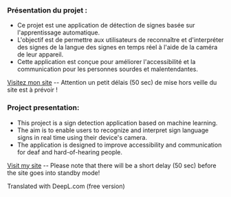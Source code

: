 ### Présentation du projet :
- Ce projet est une application de détection de signes basée sur l'apprentissage automatique. 
- L'objectif est de permettre aux utilisateurs de reconnaître et d'interpréter des signes de la langue des signes en temps réel à l'aide de la caméra de leur appareil. 
- Cette application est conçue pour améliorer l'accessibilité et la communication pour les personnes sourdes et malentendantes.

[Visitez mon site](https://asl-web.onrender.com) -- Attention un petit délais (50 sec) de mise hors veille du site est à prévoir !

### Project presentation:
- This project is a sign detection application based on machine learning. 
- The aim is to enable users to recognize and interpret sign language signs in real time using their device's camera. 
- The application is designed to improve accessibility and communication for deaf and hard-of-hearing people.

[Visit my site](https://asl-web.onrender.com) -- Please note that there will be a short delay (50 sec) before the site goes into standby mode!

Translated with DeepL.com (free version)
